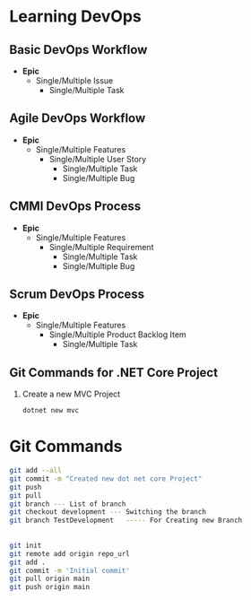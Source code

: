 # Learning DevOps

## Basic DevOps Workflow
- **Epic**
  - Single/Multiple Issue
    - Single/Multiple Task

## Agile DevOps Workflow
- **Epic**
  - Single/Multiple Features
    - Single/Multiple User Story
      - Single/Multiple Task
      - Single/Multiple Bug

## CMMI DevOps Process
- **Epic**
  - Single/Multiple Features
    - Single/Multiple Requirement
      - Single/Multiple Task
      - Single/Multiple Bug

## Scrum DevOps Process
- **Epic**
  - Single/Multiple Features
    - Single/Multiple Product Backlog Item
      - Single/Multiple Task

## Git Commands for .NET Core Project

1. Create a new MVC Project
   ```bash
   dotnet new mvc
    ```

# Git Commands
```bash
git add --all
git commit -m "Created new dot net core Project"
git push
git pull
git branch --- List of branch
git checkout development --- Switching the branch
git branch TestDevelopment   ----- For Creating new Branch
 
 
git init
git remote add origin repo_url 
git add . 
git commit -m 'Initial commit'
git pull origin main
git push origin main
```
